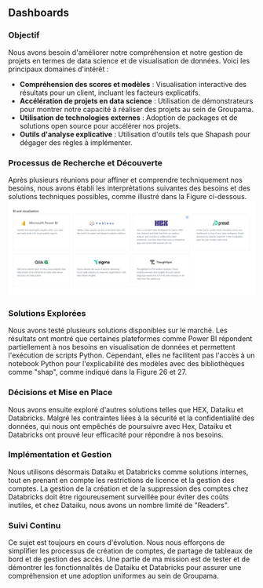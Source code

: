 
## Dashboards

### Objectif

Nous avons besoin d'améliorer notre compréhension et notre gestion de projets en termes de data science et de visualisation de données. Voici les principaux domaines d'intérêt :

- **Compréhension des scores et modèles** : Visualisation interactive des résultats pour un client, incluant les facteurs explicatifs.
- **Accélération de projets en data science** : Utilisation de démonstrateurs pour montrer notre capacité à réaliser des projets au sein de Groupama.
- **Utilisation de technologies externes** : Adoption de packages et de solutions open source pour accélérer nos projets.
- **Outils d'analyse explicative** : Utilisation d'outils tels que Shapash pour dégager des règles à implémenter.

### Processus de Recherche et Découverte

Après plusieurs réunions pour affiner et comprendre techniquement nos besoins, nous avons établi les interprétations suivantes des besoins et des solutions techniques possibles, comme illustré dans la Figure ci-dessous.
![Schéma explicatif](cpt22.png "Schéma des flux de données")


### Solutions Explorées

Nous avons testé plusieurs solutions disponibles sur le marché. Les résultats ont montré que certaines plateformes comme Power BI répondent partiellement à nos besoins en visualisation de données et permettent l'exécution de scripts Python. Cependant, elles ne facilitent pas l'accès à un notebook Python pour l'explicabilité des modèles avec des bibliothèques comme "shap", comme indiqué dans la Figure 26 et 27.

### Décisions et Mise en Place

Nous avons ensuite exploré d'autres solutions telles que HEX, Dataiku et Databricks. Malgré les contraintes liées à la sécurité et la confidentialité des données, qui nous ont empêchés de poursuivre avec Hex, Dataiku et Databricks ont prouvé leur efficacité pour répondre à nos besoins.

### Implémentation et Gestion

Nous utilisons désormais Dataiku et Databricks comme solutions internes, tout en prenant en compte les restrictions de licence et la gestion des comptes. La gestion de la création et de la suppression des comptes chez Databricks doit être rigoureusement surveillée pour éviter des coûts inutiles, et chez Dataiku, nous avons un nombre limité de "Readers".

### Suivi Continu

Ce sujet est toujours en cours d'évolution. Nous nous efforçons de simplifier les processus de création de comptes, de partage de tableaux de bord et de gestion des accès. Une partie de ma mission est de tester et de démontrer les fonctionnalités de Dataiku et Databricks pour assurer une compréhension et une adoption uniformes au sein de Groupama.

